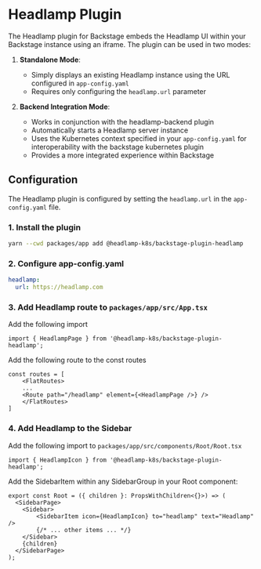 # Headlamp Plugin

The Headlamp plugin for Backstage embeds the Headlamp UI within your Backstage instance using an iframe. The plugin can be used in two modes:

1. **Standalone Mode**: 
   - Simply displays an existing Headlamp instance using the URL configured in `app-config.yaml`
   - Requires only configuring the `headlamp.url` parameter

2. **Backend Integration Mode**:
   - Works in conjunction with the headlamp-backend plugin
   - Automatically starts a Headlamp server instance
   - Uses the Kubernetes context specified in your `app-config.yaml` for interoperability with the backstage kubernetes plugin
   - Provides a more integrated experience within Backstage



## Configuration

The Headlamp plugin is configured by setting the `headlamp.url` in the `app-config.yaml` file.

### 1. Install the plugin
```bash
yarn --cwd packages/app add @headlamp-k8s/backstage-plugin-headlamp
```

### 2. Configure app-config.yaml
```yaml
headlamp:
  url: https://headlamp.com
```

### 3. Add Headlamp route to `packages/app/src/App.tsx`

Add the following import
```tsx
import { HeadlampPage } from '@headlamp-k8s/backstage-plugin-headlamp';
```

Add the following route to the const routes
```tsx
const routes = [
    <FlatRoutes>
    ...
    <Route path="/headlamp" element={<HeadlampPage />} />
    </FlatRoutes>
]
```

### 4. Add Headlamp to the Sidebar

Add the following import to `packages/app/src/components/Root/Root.tsx`

```tsx
import { HeadlampIcon } from '@headlamp-k8s/backstage-plugin-headlamp';  
```

Add the SidebarItem within any SidebarGroup in your Root component:

```tsx
export const Root = ({ children }: PropsWithChildren<{}>) => (
  <SidebarPage>
    <Sidebar>
        <SidebarItem icon={HeadlampIcon} to="headlamp" text="Headlamp" />
        {/* ... other items ... */}
    </Sidebar>
    {children}
  </SidebarPage>
);
```
